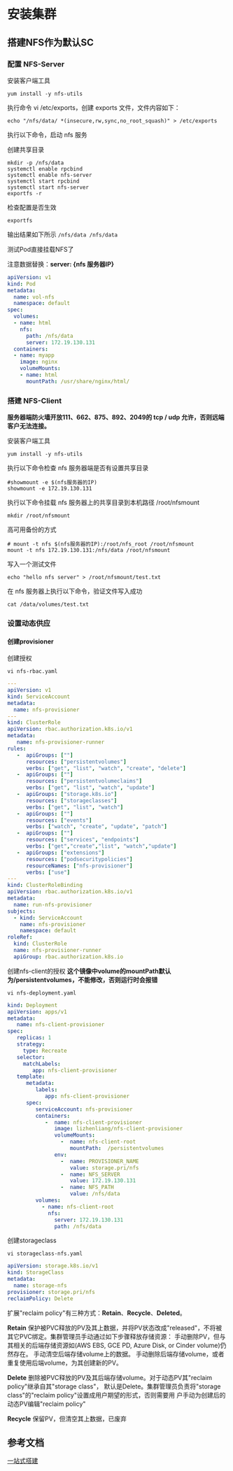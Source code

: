 # 安装集群

## 搭建NFS作为默认SC

### 配置 NFS-Server

安装客户端工具

```shell
yum install -y nfs-utils
```

执行命令 vi /etc/exports，创建 exports 文件，文件内容如下：

```shell
echo "/nfs/data/ *(insecure,rw,sync,no_root_squash)" > /etc/exports
```

执行以下命令，启动 nfs 服务

创建共享目录

```shell
mkdir -p /nfs/data
systemctl enable rpcbind
systemctl enable nfs-server
systemctl start rpcbind
systemctl start nfs-server
exportfs -r
```

检查配置是否生效

```shell
exportfs
```

输出结果如下所示
```/nfs/data /nfs/data```

测试Pod直接挂载NFS了

注意数据替换：**server: {nfs 服务器IP}**

```yaml
apiVersion: v1
kind: Pod
metadata:
  name: vol-nfs
  namespace: default
spec:
  volumes:
  - name: html
    nfs:
      path: /nfs/data  
      server: 172.19.130.131 
  containers:
  - name: myapp
    image: nginx
    volumeMounts:
    - name: html
      mountPath: /usr/share/nginx/html/
```

### 搭建 NFS-Client

**服务器端防火墙开放111、662、875、892、2049的 tcp / udp 允许，否则远端客户无法连接。**

安装客户端工具

```shell
yum install -y nfs-utils
```

执行以下命令检查 nfs 服务器端是否有设置共享目录

```shell
#showmount -e $(nfs服务器的IP)
showmount -e 172.19.130.131 
```

执行以下命令挂载 nfs 服务器上的共享目录到本机路径 /root/nfsmount

```shell
mkdir /root/nfsmount
```

高可用备份的方式

```shell
# mount -t nfs $(nfs服务器的IP):/root/nfs_root /root/nfsmount
mount -t nfs 172.19.130.131:/nfs/data /root/nfsmount
```

写入一个测试文件

```shell
echo "hello nfs server" > /root/nfsmount/test.txt
```

在 nfs 服务器上执行以下命令，验证文件写入成功

```shell
cat /data/volumes/test.txt
```

### 设置动态供应

#### 创建provisioner

创建授权

```shell
vi nfs-rbac.yaml
```

```yaml
---
apiVersion: v1
kind: ServiceAccount
metadata:
  name: nfs-provisioner
---
kind: ClusterRole
apiVersion: rbac.authorization.k8s.io/v1
metadata:
   name: nfs-provisioner-runner
rules:
   -  apiGroups: [""]
      resources: ["persistentvolumes"]
      verbs: ["get", "list", "watch", "create", "delete"]
   -  apiGroups: [""]
      resources: ["persistentvolumeclaims"]
      verbs: ["get", "list", "watch", "update"]
   -  apiGroups: ["storage.k8s.io"]
      resources: ["storageclasses"]
      verbs: ["get", "list", "watch"]
   -  apiGroups: [""]
      resources: ["events"]
      verbs: ["watch", "create", "update", "patch"]
   -  apiGroups: [""]
      resources: ["services", "endpoints"]
      verbs: ["get","create","list", "watch","update"]
   -  apiGroups: ["extensions"]
      resources: ["podsecuritypolicies"]
      resourceNames: ["nfs-provisioner"]
      verbs: ["use"]
---
kind: ClusterRoleBinding
apiVersion: rbac.authorization.k8s.io/v1
metadata:
  name: run-nfs-provisioner
subjects:
  - kind: ServiceAccount
    name: nfs-provisioner
    namespace: default
roleRef:
  kind: ClusterRole
  name: nfs-provisioner-runner
  apiGroup: rbac.authorization.k8s.io
```

创建nfs-client的授权
**这个镜像中volume的mountPath默认为/persistentvolumes，不能修改，否则运行时会报错**

```shell
vi nfs-deployment.yaml
```

```yaml
kind: Deployment
apiVersion: apps/v1
metadata:
   name: nfs-client-provisioner
spec:
   replicas: 1
   strategy:
     type: Recreate
   selector:
     matchLabels:
        app: nfs-client-provisioner
   template:
      metadata:
         labels:
            app: nfs-client-provisioner
      spec:
         serviceAccount: nfs-provisioner
         containers:
            -  name: nfs-client-provisioner
               image: lizhenliang/nfs-client-provisioner
               volumeMounts:
                 -  name: nfs-client-root
                    mountPath:  /persistentvolumes
               env:
                 -  name: PROVISIONER_NAME 
                    value: storage.pri/nfs 
                 -  name: NFS_SERVER
                    value: 172.19.130.131
                 -  name: NFS_PATH
                    value: /nfs/data
         volumes:
           - name: nfs-client-root
             nfs:
               server: 172.19.130.131
               path: /nfs/data
```

创建storageclass

```shell
vi storageclass-nfs.yaml
```

```yaml
apiVersion: storage.k8s.io/v1
kind: StorageClass
metadata:
  name: storage-nfs
provisioner: storage.pri/nfs
reclaimPolicy: Delete
```

扩展"reclaim policy"有三种方式：**Retain**、**Recycle**、**Deleted**。

**Retain**
保护被PVC释放的PV及其上数据，并将PV状态改成"released"，不将被其它PVC绑定。集群管理员手动通过如下步骤释放存储资源：
手动删除PV，但与其相关的后端存储资源如(AWS EBS, GCE PD, Azure Disk, or Cinder volume)仍然存在。
手动清空后端存储volume上的数据。
手动删除后端存储volume，或者重复使用后端volume，为其创建新的PV。

**Delete**
删除被PVC释放的PV及其后端存储volume。对于动态PV其"reclaim policy"继承自其"storage class"，
默认是Delete。集群管理员负责将"storage class"的"reclaim policy"设置成用户期望的形式，否则需要用
户手动为创建后的动态PV编辑"reclaim policy"

**Recycle**
保留PV，但清空其上数据，已废弃

## 参考文档

[一站式搭建](https://www.yuque.com/leifengyang/kubesphere/grw8se#TCVCL)
